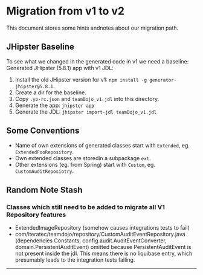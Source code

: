 # Migration from v1 to v2

This document stores some hints andnotes about our migration path.

## JHipster Baseline

To see what we changed in the generated code in v1 we need a baseline: Generated JHipster (5.8.1) app with v1 JDL:

1. Install the old JHipster version for v1: `npm install -g generator-jhipster@5.8.1`.
2. Create a dir for the baseline.
3. Copy `.yo-rc.json` and `teamDojo_v1.jdl` into this directory.
4. Generate the app: `jhipster app`
5. Generate the JDL: `jhipster import-jdl teamDojo_v1.jdl`

## Some Conventions

- Name of own extensions of generated classes start with `Extended`, eg. `ExtendedFooRepository`.
- Own extended classes are storedin a subpackage `ext`.
- Other extensions (eg. from Spring) start with `Custom`, eg. `CustomAuditReposiotry`.

## Random Note Stash

### Classes which still need to be added to migrate all V1 Repository features

- ExtendedImageRepository (somehow causes integrations tests to fail)
- com/iteratec/teamdojo/repository/CustomAuditEventRepository.java (dependencies Constants,
  config.audit.AuditEventConverter, domain.PersistentAuditEvent)
  omitted because PersistentAuditEvent is not present inside the jdl. This means there is no liquibase
  entry, which presumably leads to the integration tests failing.

---

